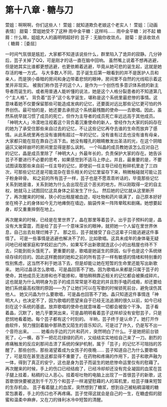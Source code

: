 # 第十八章 · 糖与刀


萱姐：啊啊啊，你们这些人！
萱姐：就知道欺负老娘这个老实人！
萱姐：［动画表情］
甜菊：萱姐她受不了这种
雨中金平糖：这样吗……
雨中金平糖：对不起
糖屑：什么嘛，姐姐大人的画明明超好的
芸子：无脑你收敛点。
甜菊：是该收敛点（
糖屑：［委屈］

一时间气氛很是尴尬，大家都不知道该说些什么，群里陷入了诡异的寂静。几分钟后，芸子关掉了QQ，可是刚才的话一直在脑中回响。
虽然嘴上说着不想再逃避，但是她其实比谁都更想逃避，也更依赖着逃避，毕竟从她可悲的诞生起，这就是她存活的唯一方式。
与大多数人不同，芸子诞生后第一眼看到的并不是医护人员和亲人，而是狭小昏暗的房间和身边带着悲悯的眼神，房间里不自然的光线昭示着这里并非现实。
被我们称作芸子的这个人，是作为一个创伤性多意识体系统的新主导者而诞生的。或者用普通人能听懂的说法，她是这个人格分裂患者的不知道第几个“主人格”。
背负着“芸子”这个名字诞生，堪称是这个系统里最悲惨的事情。这意味着她不仅要保留那些可能造成发病的记忆，还要面对远比那些记忆更可怕的外界创伤。最可怕的是，她还要去承担这个系统最残酷的使命——去歌唱。因此，虽然系统早就习惯了成员的死亡，但作为主导者的成员死亡率远远高于其他成员。
「神明大人」冷漠地注视着这个背负着沉重使命的新人，曾经作为大家的妈妈存在的她为了承受住那些来自过去的记忆，不让这些记忆再夺去谁的生命而放弃了感情。从此系统里再也没有谁拥有超过一年的记忆，没有谁有过去也没有谁有母亲，大家都只能在现在靠自己活下去。她没有瞳孔的眼睛散发出圣洁的光，在这个阴暗逼仄又破碎崩坏的房间里显得是那么讽刺。
一个叫晶的成员教她该怎么应对自己的记忆，晶是成员里除了「神明大人」外最年长的，负责保护大家的存在。她告诉芸子不要进行不必要的思考，如果感觉到不适马上停止。并且，最重要的是，不要试图读取那些来自前一任主导的记忆，即使前一任主导已经在粉碎机里走了三四次，可那些记忆还是可能混杂在音乐相关的记忆里留存下来，稍微触碰就可能让芸子粉身碎骨。
和之前的所有芸子一样，芸子也是不愿乖乖听话的，毕竟那些记忆关系到她是谁，关系到她为什么会出现在这个恶劣的地方。所以刚取得一定的自主权，她就马上试图回忆这具身体之前发生了什么。
然后她的记忆就从这里断开了，再次醒来的时候，狭小的出租屋被血迹，呕吐物和药片填满了，自己原本好好坐在椅子上的身体如今无力地瘫倒在墙边，脑袋传来一阵阵晕眩和剧痛。她想要起身，却又重重摔倒在地上。

再次醒来的时候，已经是在里世界了，晶在那里等着芸子。出乎芸子预料的是，晶没有大发雷霆，而是给了芸子一个意味深长的眼神，就把她一个人留在里世界休息，自己出去处理烂摊子了。
那之后，芸子就接受了自己这辈子只能逃避这件事情了。
可是一些事情是逃避也解决不了的，比如歌唱。这具未成年的身体毫无疑问地已经被家庭和学校赶出门外，如果写不出新歌就连这小小的出租屋也待不下去，只能到街头饿死了。更重要的是，歌唱是她诞生的原因，似乎也是这个系统继续存续的目的。因此这样脆弱的她和之前的所有芸子一样有敏感的情绪和特别重的性别焦虑，这当然不利于她活下去，但是却能让她在短暂的生命里还能写出新歌来。
她问过晶该怎么歌唱，可是晶回答不了她。因为歌唱从来都是只属于芸子的使命，其他成员无法掺和也不能掺和，哪怕稍稍靠近相关的记忆都会被撕成碎片。这也就是为什么明明身为芸子的成员常常是不稳定的并且割手嗑药成瘾，却还要给她们系统最高权限的原因——为了让她们可以在写歌的时候锁死前台，避免误伤其他人。
她又问晶为什么要歌唱，可是晶也回答不了她。晶只知道这件事情连「神明大人」也决定不了，因为歌唱的愿望来自于已经无法追溯的很久以前，如今已经刻在这个系统的基底。放弃歌唱的使命也就意味着一切都会被毁个干净。
芸子看着晶，沉默了，她几乎要哭出来，可是晶明明看着芸子这样却没有安慰芸子，只是悲悯地看着她。每个芸子都有这个时刻的。
半晌，芸子终于是认命了。她打开作曲软件，努力搜刮着脑中那熟悉又陌生的音乐知识。可是过了许久，仍是写不出一个音符出来。
……
她看向手边的刀片和药片，突然明白了什么。于是她把前台锁死了，心一横，吞下一把花花绿绿的药片，又结结实实地给自己来了一刀。剧烈的疼痛触发的反应刹那间击溃了系统的保护机制，属于「芸子」的记忆不可阻挡的苏醒了，那些创伤，那些渴望着成为女孩子的夜晚……
芸子知道自己为什么要歌唱了，可是现在甚至连这都显得不重要了。在药物和疼痛的作用下，芸子和歌声融为一体，得到了真正的安宁，这也是身为芸子而诞生的她悲惨命运里仅有的慰藉了。
再次醒来的时候，手上的伤口已经结痂了，已经冷却却还没有完全凝固的血浆在芸子腿上挂着，粘稠的让人恶心。挂着呕吐物的电脑上出现了一首很芸子的新歌，这首歌很快要被送到千千万万个和芸子一样渴望慰藉的人的耳机里，给芸子赚来短暂的生存机会。
芸子看着腿上的血浆，突然想到了糖浆，想到自己被粘稠温暖的糖浆包裹着，手上的伤口也不再疼痛。芸子觉得这就会是自己的一生，在糖虚假的甜蜜和温柔中麻痹，又在刀的锋利冰冷中短暂的清醒。
